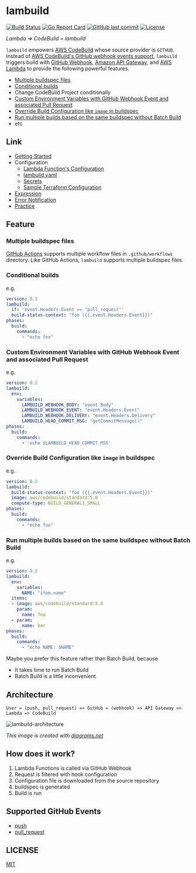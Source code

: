 # lambuild

[![Build Status](https://github.com/suzuki-shunsuke/lambuild/workflows/test/badge.svg)](https://github.com/suzuki-shunsuke/lambuild/actions)
[![Go Report Card](https://goreportcard.com/badge/github.com/suzuki-shunsuke/lambuild)](https://goreportcard.com/report/github.com/suzuki-shunsuke/lambuild)
[![GitHub last commit](https://img.shields.io/github/last-commit/suzuki-shunsuke/lambuild.svg)](https://github.com/suzuki-shunsuke/lambuild)
[![License](http://img.shields.io/badge/license-mit-blue.svg?style=flat-square)](https://raw.githubusercontent.com/suzuki-shunsuke/lambuild/master/LICENSE)

_Lambda => CodeBuild = lambuild_

`lambuild` empowers [AWS CodeBuild](https://aws.amazon.com/codebuild/) whose source provider is `GITHUB`.
Instead of [AWS CodeBuild's GitHub webhook events support](https://docs.aws.amazon.com/codebuild/latest/userguide/github-webhook.html),
`lambuild` triggers build with [GitHub Webhook](https://docs.github.com/en/developers/webhooks-and-events/webhooks), [Amazon API Gateway](https://aws.amazon.com/api-gateway/), and [AWS Lambda](https://aws.amazon.com/lambda/) to provide the following powerful features.

* [Multiple buildspec files](#multiple-buildspec-files)
* [Conditional builds](#conditional-builds)
* Change CodeBuild Project conditionally
* [Custom Environment Variables with GitHub Webhook Event and associated Pull Request](#custom-environment-variables-with-gitHub-webhook-event-and-associated-pull-request)
* [Override Build Configuration like `image` in buildspec](#override-build-configuration-like-image-in-buildspec)
* [Run multiple builds based on the same buildspec without Batch Build](#run-multiple-builds-based-on-the-same-buildspec-without-batch-build)
* etc

## Link

* [Getting Started](docs/getting-started.md)
* Configuration
  * [Lambda Function's Configuration](docs/lambda-configuration.md)
  * [lambuild.yaml](docs/lambuild-yaml.md)
  * [Secrets](docs/secret.md)
  * [Sample Terraform Configuration](terraform)
* [Expression](docs/expression.md)
* [Error Notification](docs/error-notification.md)
* [Practice](docs/practice.md)

## Feature

### Multiple buildspec files

[GitHub Actions](https://docs.github.com/en/actions) supports multiple workflow files in `.github/workflows` directory.
Like GitHub Actions, `lambuild` supports multiple buildspec files.

### Conditional builds

e.g.

```yaml
version: 0.2
lambuild:
  if: 'event.Headers.Event == "pull_request"'
  build-status-context: "foo ({{.event.Headers.Event}})"
phases:
  build:
    commands:
      - "echo foo"
```

### Custom Environment Variables with GitHub Webhook Event and associated Pull Request

e.g.

```yaml
version: 0.2
lambuild:
  env:
    variables:
      LAMBUILD_WEBHOOK_BODY: "event.Body"
      LAMBUILD_WEBHOOK_EVENT: "event.Headers.Event"
      LAMBUILD_WEBHOOK_DELIVERY: "event.Headers.Delivery"
      LAMBUILD_HEAD_COMMIT_MSG: "getCommitMessage()"
phases:
  build:
    commands:
      - 'echo $LAMBUILD_HEAD_COMMIT_MSG'
```

### Override Build Configuration like `image` in buildspec

e.g.

```yaml
version: 0.2
lambuild:
  build-status-context: "foo ({{.event.Headers.Event}})"
  image: aws/codebuild/standard:5.0
  compute-type: BUILD_GENERAL1_SMALL
phases:
  build:
    commands:
      - "echo foo"
```

### Run multiple builds based on the same buildspec without Batch Build

e.g.

```yaml
version: 0.2
lambuild:
  env:
    variables:
      NAME: "item.name"
  items:
  - image: aws/codebuild/standard:5.0
    param:
      name: foo
  - param:
      name: bar
phases:
  build:
    commands:
      - "echo NAME: $NAME"
```

Maybe you prefer this feature rather than Batch Build, because

* It takes time to run Batch Build
* Batch Build is a little inconvenient

## Architecture

```
User = (push, pull_request) => GitHub = (webhook) => API Gateway => Lambda => CodeBuild
```

![lambuild-architecture](https://user-images.githubusercontent.com/13323303/123712123-a807f380-d8ac-11eb-8fd4-ad93bec497f2.png)

_This image is created with [diagrams.net](https://www.diagrams.net/)_

## How does it work?

1. Lambda Functions is called via GitHub Webhook
1. Request is filtered with hook configuration
1. Configuration file is downloaded from the source repository
1. buildspec is generated
1. Build is run

## Supported GitHub Events

* [push](https://docs.github.com/en/developers/webhooks-and-events/webhook-events-and-payloads#push)
* [pull_request](https://docs.github.com/en/developers/webhooks-and-events/webhook-events-and-payloads#pull_request)

## LICENSE

[MIT](LICENSE)
